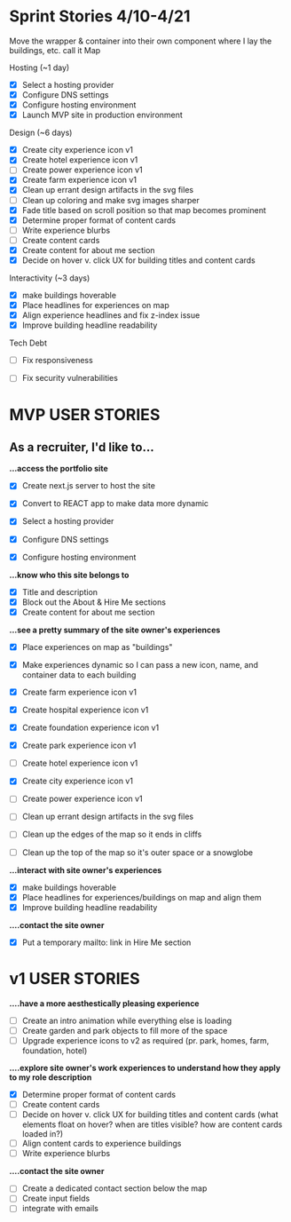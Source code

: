 # Sprint Stories 4/10-4/21
Move the wrapper & container into their own component where I lay the buildings, etc. call it Map

Hosting (~1 day)
- [x] Select a hosting provider
- [x] Configure DNS settings
- [x] Configure hosting environment
- [x] Launch MVP site in production environment

Design (~6 days)
- [x] Create city experience icon v1
- [x] Create hotel experience icon v1
- [ ] Create power experience icon v1
- [x] Create farm experience icon v1
- [x] Clean up errant design artifacts in the svg files
- [ ] Clean up coloring and make svg images sharper
- [x] Fade title based on scroll position so that map becomes prominent
- [x] Determine proper format of content cards 
- [ ] Write experience blurbs
- [ ] Create content cards
- [x] Create content for about me section
- [x] Decide on hover v. click UX for building titles and content cards 

Interactivity (~3 days)
- [x] make buildings hoverable
- [x] Place headlines for experiences on map 
- [x] Align experience headlines and fix z-index issue
- [x] Improve building headline readability

Tech Debt 
- [ ] Fix responsiveness
- [ ] Fix security vulnerabilities


# MVP USER STORIES
## As a recruiter, I'd like to...
**...access the portfolio site**
- [x] Create next.js server to host the site
- [x] Convert to REACT app to make data more dynamic
- [x] Select a hosting provider
- [x] Configure DNS settings
- [x] Configure hosting environment


**...know who this site belongs to** 
- [x] Title and description
- [x] Block out the About & Hire Me sections
- [x] Create content for about me section

**...see a pretty summary of the site owner's experiences**
- [x] Place experiences on map as "buildings"
- [x] Make experiences dynamic so I can pass a new icon, name, and container data to each building
- [x] Create farm experience icon v1
- [x] Create hospital experience icon v1
- [x] Create foundation experience icon v1
- [x] Create park experience icon v1
- [ ] Create hotel experience icon v1
- [x] Create city experience icon v1
- [ ] Create power experience icon v1
- [ ] Clean up errant design artifacts in the svg files
- [ ] Clean up the edges of the map so it ends in cliffs
- [ ] Clean up the top of the map so it's outer space or a snowglobe


**...interact with site owner's experiences**
- [x] make buildings hoverable
- [x] Place headlines for experiences/buildings on map and align them
- [x] Improve building headline readability

**....contact the site owner**
- [x] Put a temporary mailto: link in Hire Me section


# v1 USER STORIES
**....have a more aesthestically pleasing experience**
- [ ] Create an intro animation while everything else is loading
- [ ] Create garden and park objects to fill more of the space
- [ ] Upgrade experience icons to v2 as required (pr. park, homes, farm, foundation, hotel)

**....explore site owner's work experiences to understand how they apply to my role description**
- [x] Determine proper format of content cards 
- [ ] Create content cards
- [ ] Decide on hover v. click UX for building titles and content cards 
    (what elements float on hover? when are titles visible? how are content cards loaded in?)
- [ ] Align content cards to experience buildings
- [ ] Write experience blurbs

**....contact the site owner**
- [ ] Create a dedicated contact section below the map
- [ ] Create input fields
- [ ] integrate with emails